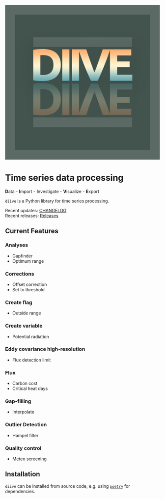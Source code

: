 ![](images/logo_diive1_512px.png)

# Time series data processing

**D**ata - **I**mport - **I**nvestigate - **V**isualize - **E**xport

`diive` is a Python library for time series processing. 

Recent updates: [CHANGELOG](CHANGELOG.md)   
Recent releases: [Releases](https://gitlab.ethz.ch/holukas/diive/-/releases)



## Current Features

### Analyses
- Gapfinder
- Optimum range

### Corrections
- Offset correction
- Set to threshold

### Create flag
- Outside range

### Create variable
- Potential radiation

### Eddy covariance high-resolution
- Flux detection limit

### Flux
- Carbon cost
- Critical heat days

### Gap-filling
- Interpolate

### Outlier Detection
- Hampel filter

### Quality control
- Meteo screening

## Installation
`diive` can be installed from source code, e.g. using [`poetry`](https://python-poetry.org/) for dependencies.